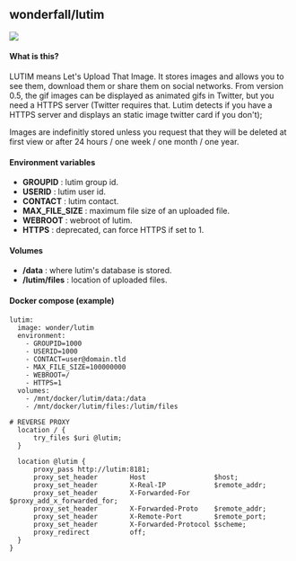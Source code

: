 ## wonderfall/lutim
![](https://i.goopics.net/rf.png)

#### What is this?
LUTIM means Let's Upload That Image.
It stores images and allows you to see them, download them or share them on social networks. From version 0.5, the gif images can be displayed as animated gifs in Twitter, but you need a HTTPS server (Twitter requires that. Lutim detects if you have a HTTPS server and displays an static image twitter card if you don't);

Images are indefinitly stored unless you request that they will be deleted at first view or after 24 hours / one week / one month / one year.

#### Environment variables
- **GROUPID** : lutim group id.
- **USERID** : lutim user id.
- **CONTACT** : lutim contact.
- **MAX_FILE_SIZE** : maximum file size of an uploaded file.
- **WEBROOT** : webroot of lutim.
- **HTTPS** : deprecated, can force HTTPS if set to 1.

#### Volumes
- **/data** : where lutim's database is stored.
- **/lutim/files** : location of uploaded files.

#### Docker compose (example)
```
lutim:
  image: wonder/lutim
  environment:
    - GROUPID=1000
    - USERID=1000
    - CONTACT=user@domain.tld
    - MAX_FILE_SIZE=100000000
    - WEBROOT=/
    - HTTPS=1
  volumes:
    - /mnt/docker/lutim/data:/data
    - /mnt/docker/lutim/files:/lutim/files
```
```
# REVERSE PROXY
  location / {
      try_files $uri @lutim;
  }

  location @lutim {
      proxy_pass http://lutim:8181;
      proxy_set_header        Host                 $host;
      proxy_set_header        X-Real-IP            $remote_addr;
      proxy_set_header        X-Forwarded-For      $proxy_add_x_forwarded_for;
      proxy_set_header        X-Forwarded-Proto    $remote_addr;
      proxy_set_header        X-Remote-Port        $remote_port;
      proxy_set_header        X-Forwarded-Protocol $scheme;
      proxy_redirect          off;
  }
}
```
